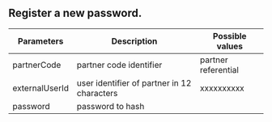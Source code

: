 ﻿## Register a new password.

  |    Parameters         |    Description		                           |   Possible values        |
  | ----------------------|------------------------------------------------|--------------------------|  
  |     partnerCode       |   partner code identifier					   |	partner referential	  |
  |     externalUserId    |   user identifier of partner in 12 characters  |	xxxxxxxxxx            |
  |     password          |   password to hash                             |	                      |
